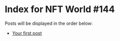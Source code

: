 # Index for NFT World #144
Posts will be displayed in the order below:

- [Your first post](./001-first.md)

